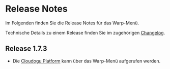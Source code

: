 # Release Notes

Im Folgenden finden Sie die Release Notes für das Warp-Menü. 

Technische Details zu einem Release finden Sie im zugehörigen [Changelog](https://docs.cloudogu.com/de/docs/system-components/warp-menu/CHANGELOG/).

## Release 1.7.3

* Die [Cloudogu Platform](https://platform.cloudogu.com/de/) kann über das Warp-Menü aufgerufen werden.